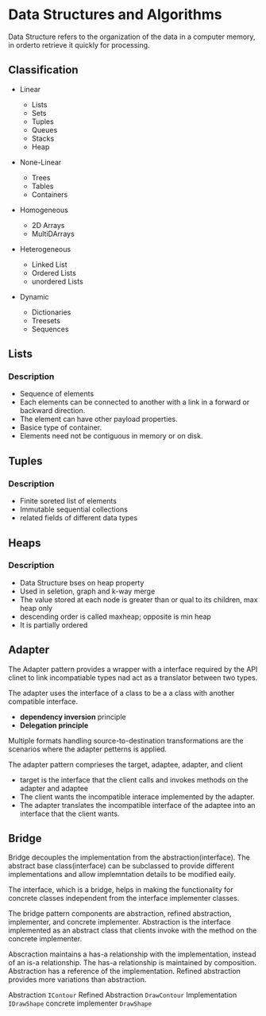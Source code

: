 # Data Structures and Algorithms

Data Structure refers to the organization of the data in a computer memory, in orderto retrieve it quickly for processing.

## Classification

- Linear

  - Lists
  - Sets
  - Tuples
  - Queues
  - Stacks
  - Heap

- None-Linear

  - Trees
  - Tables
  - Containers

- Homogeneous

  - 2D Arrays
  - MultiDArrays

- Heterogeneous

  - Linked List
  - Ordered Lists
  - unordered Lists

- Dynamic

  - Dictionaries
  - Treesets
  - Sequences

## Lists

### Description

- Sequence of elements
- Each elements can be connected to another with a link in a forward or backward direction.
- The element can have other payload properties.
- Basice type of container.
- Elements need not be contiguous in memory or on disk.

## Tuples

### Description

- Finite soreted list of elements
- Immutable sequential collections
- related fields of different data types

## Heaps

### Description

- Data Structure bses on heap property
- Used in seletion, graph and k-way merge
- The value stored at each node is greater than or qual to its children, max heap only
- descending order is called maxheap; opposite is min heap
- It is partially ordered

## Adapter

The Adapter pattern provides a wrapper with a interface required by the API clinet to link incompatiable types nad act as a translator between two types.

The adapter uses the interface of a class to be a a class with another compatible interface.

- **dependency inversion** principle
- **Delegation principle**

Multiple formats handling source-to-destination transformations are the scenarios where the adapter petterns is applied.

The adapter pattern comprieses the target, adaptee, adapter, and client

- target is the interface that the client calls and invokes methods on the adapter and adaptee
- The client wants the incompatible interace implemented by the adapter.
- The adapter translates the incompatible interface of the adaptee into an interface that the client wants.

## Bridge

Bridge decouples the implementation from the abstraction(interface). The abstract base class(interface) can be subclassed to provide different implementations and allow implemntation details to be modified eaily.

The interface, which is a bridge, helps in making the functionality for concrete classes independent from the interface implementer classes.

The bridge pattern components are abstraction, refined abstraction, implementer, and concrete implementer.
Abstraction is the interface implemented as an abstract class that clients invoke with the method on the concrete implementer.

Abscraction maintains a has-a relationship with the implementation, instead of an is-a relationship. The has-a relationship is maintained by composition. Abstraction has a reference of the implementation. Refined abstraction provides more variations than abstraction.

Abstraction `IContour`
Refined Abstraction `DrawContour`
Implementation `IDrawShape`
concrete implementer `DrawShape`
